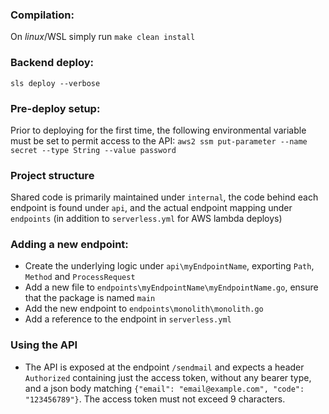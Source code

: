 ### Compilation:
On _linux_/WSL simply run `make clean install`

### Backend deploy:
`sls deploy --verbose`

### Pre-deploy setup:
Prior to deploying for the first time, the following environmental variable must be set to permit access to the API:
`aws2 ssm put-parameter --name secret --type String --value password`

### Project structure
Shared code is primarily maintained under `internal`, the code behind each endpoint is found under `api`, and the actual endpoint mapping under `endpoints` (in addition to `serverless.yml` for AWS lambda deploys)

### Adding a new endpoint:
* Create the underlying logic under `api\myEndpointName`, exporting `Path`, `Method` and `ProcessRequest`
* Add a new file to `endpoints\myEndpointName\myEndpointName.go`, ensure that the package is named `main`
* Add the new endpoint to `endpoints\monolith\monolith.go`
* Add a reference to the endpoint in `serverless.yml`

### Using the API
* The API is exposed at the endpoint `/sendmail` and expects a header `Authorized` containing just the access token, without any bearer type,
and a json body matching `{"email": "email@example.com", "code": "123456789"}`. The access token must not exceed 9 characters.